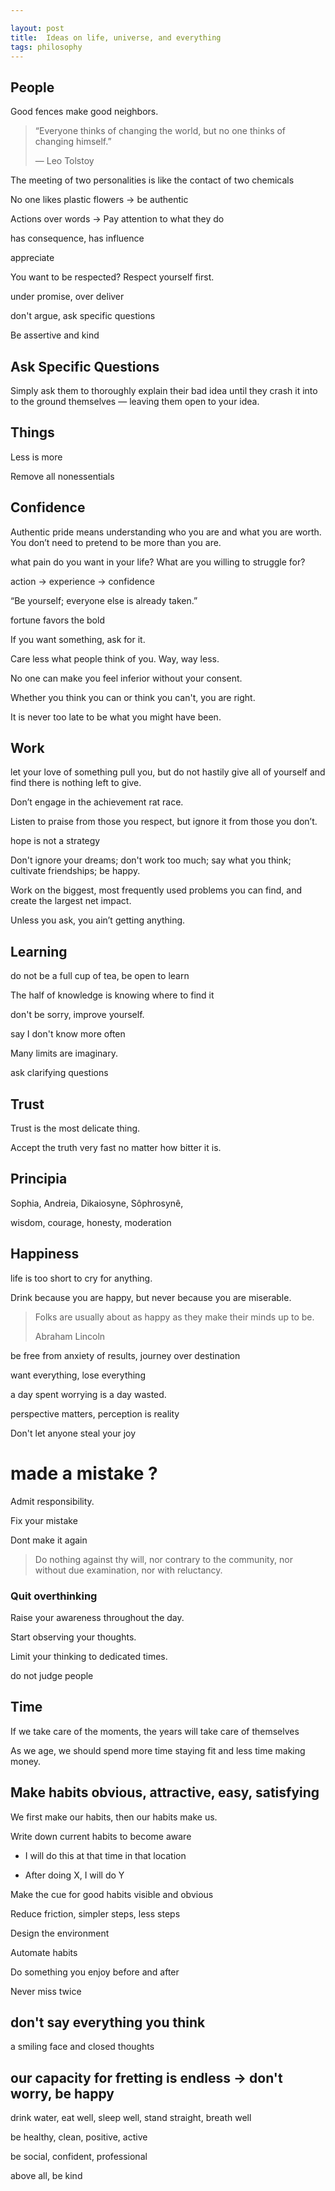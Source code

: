```yaml
---

layout: post
title:  Ideas on life, universe, and everything 
tags: philosophy
---
```



## People

Good fences make good neighbors.

> “Everyone thinks of changing the world, but no one thinks of changing himself.”
>
> ― Leo Tolstoy

The meeting of two personalities is like the contact of two chemicals

No one likes plastic flowers -> be authentic

Actions over words -> Pay attention to what they do

has consequence, has influence

appreciate

You want to be respected? Respect yourself first.

under promise, over deliver

don't argue, ask specific questions

Be assertive and kind 


## Ask Specific Questions

Simply ask them to thoroughly explain their bad idea until they crash it into to the ground themselves — leaving them open to your idea.

## Things

Less is more

Remove all nonessentials 

## Confidence

Authentic pride means understanding who you are and what you are worth. You don’t need to pretend to be more than you are. 

what pain do you want in your life? What are you willing to struggle for?

action -> experience -> confidence

“Be yourself; everyone else is already taken.”

fortune favors the bold 

If you want something, ask for it.

Care less what people think of you. Way, way less.

No one can make you feel inferior without your consent.

Whether you think you can or think you can't, you are right.

It is never too late to be what you might have been.



## Work 

let your love of something pull you, but do not hastily give all of yourself and find there is nothing left to give.

Don’t engage in the achievement rat race. 

Listen to praise from those you respect, but ignore it from those you don’t. 

hope is not a strategy

Don't ignore your dreams; don't work too much; say what you think; cultivate friendships; be happy.

Work on the biggest, most frequently used problems you can find, and create the largest net impact. 

Unless you ask, you ain’t getting anything.

## Learning

do not be a full cup of tea, be open to learn

The half of knowledge is knowing where to find it

don't be sorry, improve yourself.

say I don't know more often 

Many limits are imaginary.

ask clarifying questions


## Trust 

Trust is the most delicate thing.

Accept the truth very fast no matter how bitter it is.


## Principia

Sophia,
Andreia,
Dikaiosyne,
Sôphrosynê,

wisdom,
courage,
honesty,
moderation

## Happiness

life is too short to cry for anything.

Drink because you are happy, but never because you are miserable.

> Folks are usually about as happy as they make their minds up to be.
>
> Abraham Lincoln

be free from anxiety of results, journey over destination 

want everything, lose everything 

a day spent worrying is a day wasted.

perspective matters, perception is reality 

Don't let anyone steal your joy

# made a mistake ?
Admit responsibility.

Fix your mistake 

Dont make it again


> Do nothing against thy will, nor contrary to the community, nor
without due examination, nor with reluctancy.



### Quit overthinking

Raise your awareness throughout the day. 

Start observing your thoughts.

Limit your thinking to dedicated times. 

do not judge people 

## Time

If we take care of the moments, the years will take care of themselves


As we age, we should spend more time staying fit and less time making money.

## Make habits obvious, attractive, easy, satisfying

We first make our habits, then our habits make us.

Write down current habits to become aware

+ I will do this at that time in that location

+ After doing X, I will do Y 

Make the cue for good habits visible and obvious

Reduce friction, simpler steps, less steps 

Design the environment

Automate habits

Do something you enjoy before and after 

Never miss twice 



## don't say everything you think  
a smiling face and closed thoughts


## our capacity for fretting is endless -> don't worry, be happy 

drink water, eat well, sleep well, stand straight, breath well

be healthy, clean, positive, active

be social, confident, professional

above all, be kind 


